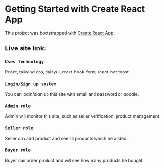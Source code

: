 # Getting Started with Create React App

This project was bootstrapped with [Create React App](https://github.com/facebook/create-react-app).

## Live site link:


### `Uses technology`

React, tailwind css, daisyui, react-hook-form, react-hot-toast 

### `Login/Sign up system`
You can login/sign up this site with email and password or google.


### `Admin role`
Admin will monitor this site, such as seller verification, product management

### `Seller role`
Seller can add product and see all products which he added.


### `Buyer role`

Buyer can order product and will see how many products he bought.


